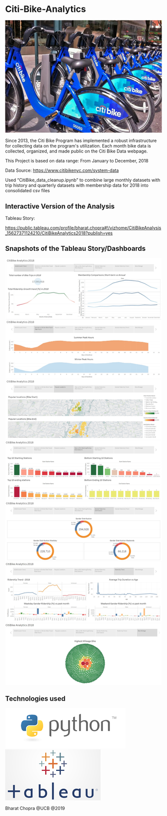 # Citi-Bike-Analytics

![Citi-Bikes](image/citi-bike-station-bikes.PNG)

Since 2013, the Citi Bike Program has implemented a robust infrastructure for collecting data on the program's utilization. Each month bike data is collected, organized, and made public on the Citi Bike Data webpage.

This Project is based on data range: From January to December, 2018

Data Source: https://www.citibikenyc.com/system-data

Used “CitiBike_data_cleanup.ipynb” to combine large monthly datasets with trip history and quarterly datasets with membership data for 2018 into consolidated csv files

## Interactive Version of the Analysis

Tableau Story:

https://public.tableau.com/profile/bharat.chopra#!/vizhome/CitiBikeAnalysis_15627371124210/CitiBikeAnalytics2018?publish=yes

## Snapshots of the Tableau Story/Dashboards

![Citi-Bikes1](image/CitiBikeAnalytics.png)
![Citi-Bikes2](image/PeakHours.png)
![Citi-Bikes6](image/PopularLocations.png)
![Citi-Bikes3](image/TopStations.png)
![Citi-Bikes4](image/GenderDistribution.png)
![Citi-Bikes5](image/RidershipTrend.png)
![Citi-Bikes7](image/BikeMileage.png)

## Technologies used
![python](image/python.png)
![tableau](image/tableau.png)

Bharat Chopra @UCB @2019

